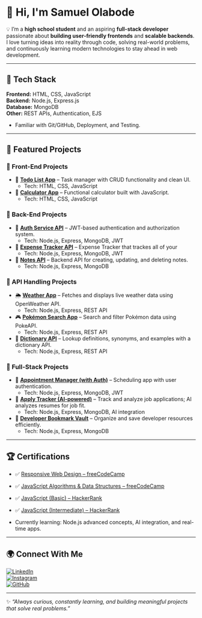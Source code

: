 # 👋 Hi, I'm **Samuel Olabode**  

💡 I’m a **high school student** and an aspiring **full-stack developer** passionate about **building user-friendly frontends** and **scalable backends**.  
I love turning ideas into reality through code, solving real-world problems, and continuously learning modern technologies to stay ahead in web development.  

---

## 🚀 Tech Stack  

**Frontend:** HTML, CSS, JavaScript  
**Backend:** Node.js, Express.js  
**Database:** MongoDB  
**Other:** REST APIs, Authentication, EJS  

- Familiar with Git/GitHub, Deployment, and Testing.

---

## 📌 Featured Projects  

### 🔹 Front-End Projects
- 📝 [**Todo List App**](https://github.com/DevOlabode/todoList-App) – Task manager with CRUD functionality and clean UI.  
  - Tech: HTML, CSS, JavaScript  
- 🧮 [**Calculator App**](https://github.com/DevOlabode/simple-calculator-app) – Functional calculator built with JavaScript.  
  - Tech: HTML, CSS, JavaScript  

### 🔹 Back-End Projects
- 🔑 [**Auth Service API**](https://github.com/DevOlabode/auth-service-API) – JWT-based authentication and authorization system.  
  - Tech: Node.js, Express, MongoDB, JWT
- 🔑 [**Expense Tracker API**](https://github.com/DevOlabode/auth-service-API) – Expense Tracker that trackes all of your 
  - Tech: Node.js, Express, MongoDB, JWT
- 📝 [**Notes API**](https://github.com/DevOlabode/notes_API) – Backend API for creating, updating, and deleting notes.  
  - Tech: Node.js, Express, MongoDB  

### 🔹 API Handling Projects
- 🌦 [**Weather App**](https://github.com/DevOlabode/weather-App) – Fetches and displays live weather data using OpenWeather API.  
  - Tech: Node.js, Express, REST API  
- 🎮 [**Pokémon Search App**](https://github.com/DevOlabode/pokemon-website) – Search and filter Pokémon data using PokeAPI.  
  - Tech: Node.js, Express, REST API  
- 📖 [**Dictionary API**](https://github.com/DevOlabode/DIctionary-with-API) – Lookup definitions, synonyms, and examples with a dictionary API.  
  - Tech: Node.js, Express, REST API  

### 🔹 Full-Stack Projects 
- 📅 [**Appointment Manager (with Auth)**](https://github.com/DevOlabode/appointment-manager-with-auth) – Scheduling app with user authentication.  
  - Tech: Node.js, Express, MongoDB, JWT  
- 📂 [**Apply Tracker (AI-powered)**](https://github.com/DevOlabode/apply-tracker-final) – Track and analyze job applications; AI analyzes resumes for job fit.  
  - Tech: Node.js, Express, MongoDB, AI integration  
- 🔖 [**Developer Bookmark Vault**](https://github.com/DevOlabode/developer-bookmark-vault) – Organize and save developer resources efficiently.  
  - Tech: Node.js, Express, MongoDB  

---

## 🏆 Certifications  

- ✅ [Responsive Web Design – freeCodeCamp](https://www.freecodecamp.org/certification/DevOlabode/responsive-web-design)  
- ✅ [JavaScript Algorithms & Data Structures – freeCodeCamp](https://www.freecodecamp.org/certification/DevOlabode/javascript-algorithms-and-data-structures-v8)  
- ✅ [JavaScript (Basic) – HackerRank](https://www.hackerrank.com/certificates/884b42dc829d)  
- ✅ [JavaScript (Intermediate) – HackerRank](https://www.hackerrank.com/certificates/ca76dd870b7f)  

- Currently learning: Node.js advanced concepts, AI integration, and real-time apps.

---

## 🌍 Connect With Me  

[![LinkedIn](https://img.shields.io/badge/LinkedIn-0A66C2?style=for-the-badge&logo=linkedin&logoColor=white)](https://linkedin.com/in/Samuelolabode)  
[![Instagram](https://img.shields.io/badge/Instagram-E4405F?style=for-the-badge&logo=instagram&logoColor=white)](https://www.instagram.com/devolabode/)  
[![GitHub](https://img.shields.io/badge/GitHub-181717?style=for-the-badge&logo=github&logoColor=white)](https://github.com/DevOlabode)  

---

✨ *“Always curious, constantly learning, and building meaningful projects that solve real problems.”*
